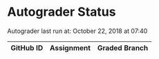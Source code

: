# Autograder Status
Autograder last run at: October 22, 2018 at 07:40

| GitHub ID | Assignment | Graded Branch |
|-----------|------------|---------------|
